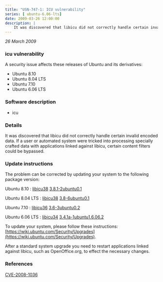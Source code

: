 ```yaml
---
title: "USN-747-1: ICU vulnerability"
series: [ ubuntu-6.06-lts]
date: 2009-03-26 12:00:00
description: |
    It was discovered that libicu did not correctly handle certain invalid encoded data. If a user or automated system were tricked into processing specially crafted data with applications linked against libicu, certain content filters could be bypassed. 
--- 
```

 
 

*26 March 2009*

### icu vulnerability

A security issue affects these releases of Ubuntu and its derivatives:

* Ubuntu 8.10
* Ubuntu 8.04 LTS
* Ubuntu 7.10
* Ubuntu 6.06 LTS

### Software description

* icu 

### Details

It was discovered that libicu did not correctly handle certain invalid encoded data. If a user or automated system were tricked into processing specially crafted data with applications linked against libicu, certain content filters could be bypassed. 

### Update instructions

The problem can be corrected by updating your system to the following package version:

Ubuntu 8.10
 : [libicu38](https://launchpad.net/ubuntu/+source/icu) <span> [3.8.1-2ubuntu0.1](https://launchpad.net/ubuntu/+source/icu/3.8.1-2ubuntu0.1) </span> 

Ubuntu 8.04 LTS
 : [libicu38](https://launchpad.net/ubuntu/+source/icu) <span> [3.8-6ubuntu0.1](https://launchpad.net/ubuntu/+source/icu/3.8-6ubuntu0.1) </span> 

Ubuntu 7.10
 : [libicu36](https://launchpad.net/ubuntu/+source/icu) <span> [3.6-3ubuntu0.2](https://launchpad.net/ubuntu/+source/icu/3.6-3ubuntu0.2) </span> 

Ubuntu 6.06 LTS
 : [libicu34](https://launchpad.net/ubuntu/+source/icu) <span> [3.4.1a-1ubuntu1.6.06.2](https://launchpad.net/ubuntu/+source/icu/3.4.1a-1ubuntu1.6.06.2) </span> 

To update your system, please follow these instructions: [https://wiki.ubuntu.com/Security/Upgrades](https://wiki.ubuntu.com/Security/Upgrades).

After a standard system upgrade you need to restart applications linked against libicu, such as OpenOffice.org, to effect the necessary changes. 

### References

 
 [CVE-2008-1036](http://people.ubuntu.com/~ubuntu-security/cve/CVE-2008-1036)
 

